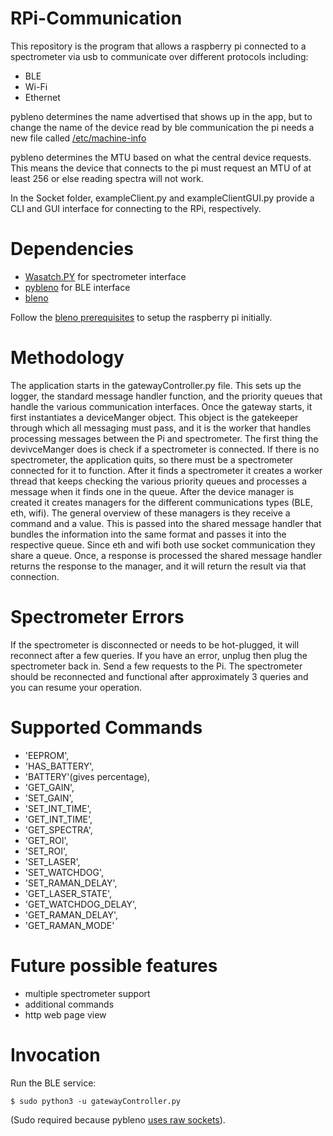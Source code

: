 # RPi-Communication

This repository is the program that allows a raspberry pi connected to a spectrometer via usb to communicate over different protocols including:
  - BLE
  - Wi-Fi
  - Ethernet

pybleno determines the name advertised that shows up in the app, but to change the name of the device read by ble communication the pi needs a new file called [/etc/machine-info](https://stackoverflow.com/questions/26299053/changing-raspberry-pi-bluetooth-device-name)

pybleno determines the MTU based on what the central device requests. This means the device that connects to the pi must request an MTU of at least 256 or else reading spectra will not work.

In the Socket folder, exampleClient.py and exampleClientGUI.py provide a CLI and GUI interface for connecting to the RPi, respectively.

# Dependencies

- [Wasatch.PY](https://github.com/WasatchPhotonics/Wasatch.PY) for spectrometer interface
- [pybleno](https://github.com/Adam-Langley/pybleno) for BLE interface
- [bleno](https://github.com/noble/bleno)

Follow the [bleno prerequisites](https://github.com/noble/bleno#prerequisites) to setup the raspberry pi initially. 

# Methodology

The application starts in the gatewayController.py file. This sets up the logger, the standard message handler function, and the priority queues that handle the various communication interfaces. Once the gateway starts, it first instantiates a deviceManger object. This object is the gatekeeper through which all messaging must pass, and it is the worker that handles processing messages between the Pi and spectrometer. The first thing the devivceManger does is check if a spectrometer is connected. If there is no spectrometer, the application quits, so there must be a spectrometer connected for it to function. After it finds a spectrometer it creates a worker thread that keeps checking the various priority queues and processes a message when it finds one in the queue. After the device manager is created it creates managers for the different communications types (BLE, eth, wifi). The general overview of these managers is they receive a command and a value. This is passed into the shared message handler that bundles the information into the same format and passes it into the respective queue. Since eth and wifi both use socket communication they share a queue. Once, a response is processed the shared message handler returns the response to the manager, and it will return the result via that connection.

# Spectrometer Errors

If the spectrometer is disconnected or needs to be hot-plugged, it will reconnect after a few queries. If you have an error, unplug then plug the spectrometer back in. Send a few requests to the Pi. The spectrometer should be reconnected and functional after approximately 3 queries and you can resume your operation.

# Supported Commands

- 'EEPROM',
- 'HAS_BATTERY',
- 'BATTERY'(gives percentage),
- 'GET_GAIN',
- 'SET_GAIN',
- 'SET_INT_TIME',
- 'GET_INT_TIME',
- 'GET_SPECTRA',
- 'GET_ROI',
- 'SET_ROI',
- 'SET_LASER',
- 'SET_WATCHDOG',
- 'SET_RAMAN_DELAY',
- 'GET_LASER_STATE',
- 'GET_WATCHDOG_DELAY',
- 'GET_RAMAN_DELAY',
- 'GET_RAMAN_MODE'

# Future possible features
- multiple spectrometer support
- additional commands
- http web page view

# Invocation

Run the BLE service:

    $ sudo python3 -u gatewayController.py

(Sudo required because pybleno [uses raw sockets](https://github.com/Adam-Langley/pybleno/issues/12#issuecomment-386927390)).
